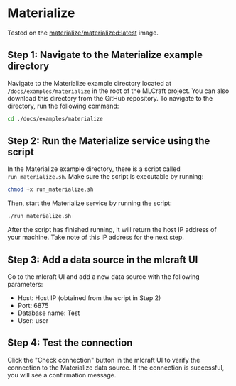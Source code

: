 # Materialize

Tested on the [materialize/materialized:latest](https://hub.docker.com/r/materialize/materialized) image.

## Step 1: Navigate to the Materialize example directory

Navigate to the Materialize example directory located at `/docs/examples/materialize` in the root of the MLCraft project. You can also download this directory from the GitHub repository. To navigate to the directory, run the following command:

```bash
cd ./docs/examples/materialize
```

## Step 2: Run the Materialize service using the script

In the Materialize example directory, there is a script called `run_materialize.sh`. Make sure the script is executable by running:

```bash
chmod +x run_materialize.sh
```

Then, start the Materialize service by running the script:

```bash
./run_materialize.sh
```

After the script has finished running, it will return the host IP address of your machine. Take note of this IP address for the next step.

## Step 3: Add a data source in the mlcraft UI

Go to the mlcraft UI and add a new data source with the following parameters:

- Host: Host IP (obtained from the script in Step 2)
- Port: 6875
- Database name: Test
- User: user

## Step 4: Test the connection

Click the "Check connection" button in the mlcraft UI to verify the connection to the Materialize data source. If the connection is successful, you will see a confirmation message.